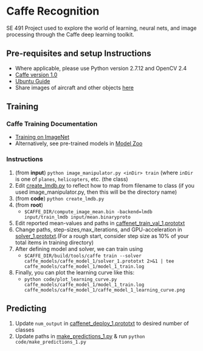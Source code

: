 # Caffe Recognition
SE 491 Project used to explore the world of learning, neural nets, and image processing through the Caffe deep learning toolkit.


## Pre-requisites and setup Instructions
  * Where applicable, please use Python version 2.7.12 and OpenCV 2.4
  * [Caffe version 1.0](http://caffe.berkeleyvision.org/installation.html)
  * [Ubuntu Guide](https://github.com/BVLC/caffe/wiki/Ubuntu-16.04-or-15.10-Installation-Guide)
  * Share images of aircraft and other objects [here](https://drive.google.com/drive/folders/0B_qq4rfPzIJ5eWkzUEFLMXVOY0U?usp=sharing)


## Training

### Caffe Training Documentation
  * [Training on ImageNet](http://caffe.berkeleyvision.org/gathered/examples/imagenet.html)
  * Alternatively, see pre-trained models in [Model Zoo](https://github.com/BVLC/caffe/wiki/Model-Zoo)

### Instructions
  1. (from **input**) `python image_manipulator.py <inDir> train` (where `inDir` is one of `planes`, `helicopters`, etc. (the class)
  2. Edit [create_lmdb.py](code/create_lmdb.py) to reflect how to map from filename to class (if you used image_manipulator.py, then this will be the directory name)
  3. (from **code**) `python create_lmdb.py`
  4. (from **root**)
     * `$CAFFE_DIR/compute_image_mean.bin -backend=lmdb input/train_lmdb input/mean.binaryproto`
  5. Edit reported mean-values and paths in [caffenet_train_val_1.prototxt](caffe_models/caffe_model_1/caffenet_train_val_1.prototxt)
  6. Change paths, step-sizes,max_iterations, and GPU-acceleration in [solver_1.prototxt](caffe_models/caffe_model_1/solver_1.prototxt).(For a rough start, consider step size as 10% of your total items in training directory)
  7. After defining model and solver, we can train using
     * `$CAFFE_DIR/build/tools/caffe train --solver caffe_models/caffe_model_1/solver_1.prototxt 2>&1 | tee caffe_models/caffe_model_1/model_1_train.log`
  8. Finally, you can plot the learning curve like this:
     * `python code/plot_learning_curve.py caffe_models/caffe_model_1/model_1_train.log caffe_models/caffe_model_1/caffe_model_1_learning_curve.png`

## Predicting
  1. Update `num_output` in [caffenet_deploy_1.prototxt](caffe_models/caffe_model_1/caffenet_deploy_1.prototxt) to desired number of classes
  2. Update paths in [make_predictions_1.py](code/make_predictions_1.py) & run `python code/make_predictions_1.py`